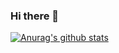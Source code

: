 ### Hi there 👋

[![Anurag's github stats](https://github-readme-stats.vercel.app/api?devMinseok=anuraghazra)](https://github.com/anuraghazra/github-readme-stats)
